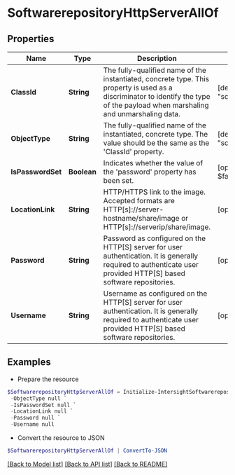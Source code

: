 # SoftwarerepositoryHttpServerAllOf
## Properties

Name | Type | Description | Notes
------------ | ------------- | ------------- | -------------
**ClassId** | **String** | The fully-qualified name of the instantiated, concrete type. This property is used as a discriminator to identify the type of the payload when marshaling and unmarshaling data. | [default to "softwarerepository.HttpServer"]
**ObjectType** | **String** | The fully-qualified name of the instantiated, concrete type. The value should be the same as the &#39;ClassId&#39; property. | [default to "softwarerepository.HttpServer"]
**IsPasswordSet** | **Boolean** | Indicates whether the value of the &#39;password&#39; property has been set. | [optional] [readonly] [default to $false]
**LocationLink** | **String** | HTTP/HTTPS link to the image. Accepted formats are HTTP[s]://server-hostname/share/image or HTTP[s]://serverip/share/image. | [optional] 
**Password** | **String** | Password as configured on the HTTP[S] server for user authentication. It is generally required to authenticate user provided HTTP[S] based software repositories. | [optional] 
**Username** | **String** | Username as configured on the HTTP[S] server for user authentication. It is generally required to authenticate user provided HTTP[S] based software repositories. | [optional] 

## Examples

- Prepare the resource
```powershell
$SoftwarerepositoryHttpServerAllOf = Initialize-IntersightSoftwarerepositoryHttpServerAllOf  -ClassId null `
 -ObjectType null `
 -IsPasswordSet null `
 -LocationLink null `
 -Password null `
 -Username null
```

- Convert the resource to JSON
```powershell
$SoftwarerepositoryHttpServerAllOf | ConvertTo-JSON
```

[[Back to Model list]](../README.md#documentation-for-models) [[Back to API list]](../README.md#documentation-for-api-endpoints) [[Back to README]](../README.md)

